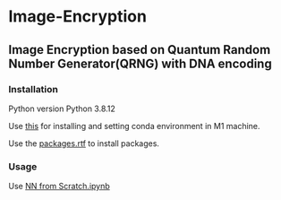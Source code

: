 # Image-Encryption

## Image Encryption based on Quantum Random Number Generator(QRNG) with DNA encoding

### Installation

Python version Python 3.8.12

Use [this](https://github.com/mrdbourke/m1-machine-learning-test) for installing and setting conda environment in M1 machine.

Use the [packages.rtf](https://github.com/Divyanshu881/Image-Encryption/blob/main/packages.rtf) to install packages.


### Usage

Use [NN from Scratch.ipynb](https://github.com/Divyanshu881/Image-Encryption/blob/main/NN%20from%20Scratch.ipynb) 

